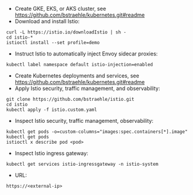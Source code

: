 - Create GKE, EKS, or AKS cluster, see https://github.com/bstraehle/kubernetes.git#readme  
- Download and install Istio:  
```
curl -L https://istio.io/downloadIstio | sh -  
cd istio-*  
istioctl install --set profile=demo  
```
- Instruct Istio to automatically inject Envoy sidecar proxies:  
```
kubectl label namespace default istio-injection=enabled  
```
- Create Kubernetes deployments and services, see https://github.com/bstraehle/kubernetes.git#readme  
- Apply Istio security, traffic management, and observability:  
```
git clone https://github.com/bstraehle/istio.git  
cd istio  
kubectl apply -f istio.custom.yaml  
```
- Inspect Istio security, traffic management, observability:  
```
kubectl get pods -o=custom-columns="images:spec.containers[*].image"  
kubectl get pods  
istioctl x describe pod <pod>  
```
- Inspect Istio ingress gateway:  
```
kubectl get services istio-ingressgateway -n istio-system  
```
- URL:  
```
https://<external-ip>  
```
